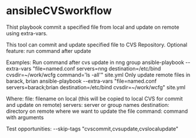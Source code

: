 # ansibleCVSworkflow
Thist playbook commit a specified file from local and update on remote using extra-vars.

This tool can commit and update specified file to CVS Repository.
Optional feature: run command after update

Examples:
Run command after cvs update in nng group
  ansible-playbook --extra-vars "file=named.conf servers=nng destination=/etc/bind cvsdir=~/work/wcfg command='ls -all'" site.yml
Only update remote files in barack, brian
  ansible-playbook --extra-vars "file=named.conf servers=barack;brian destination=/etc/bind cvsdir=~/work/wcfg" site.yml

Where:
  file: filename on local (this will be copied to local CVS for commit and update on remote)
  servers: server or group names
  destination: directory on remote where we want to update the file
  command: command with arguments

Test opportunities:
  --skip-tags "cvscommit,cvsupdate,cvslocalupdate"
